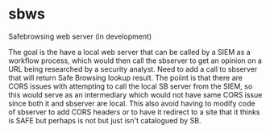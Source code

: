 # sbws
Safebrowsing web server (in development)

The goal is the have a local web server that can be called by a SIEM as a workflow process, which would then call the sbserver to get an opinion on a URL being researched by a security analyst.  Need to add a call to sbserver that will return Safe Browsing lookup result. The poiint is that there are CORS issues with attempting to call the local SB server from the SIEM, so this would serve as an intermediary which would not have same CORS issue since both it and sbserver are local. This also avoid having to modify code of sbserver to add CORS headers or to have it redirect to a site that it thinks is SAFE but perhaps is not but just isn't catalogued by SB.
